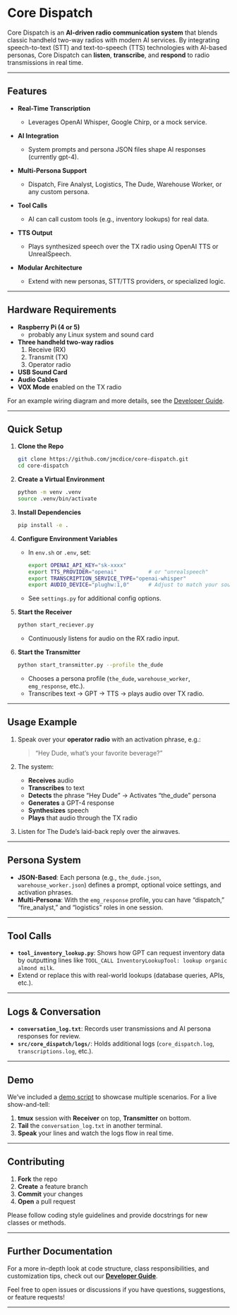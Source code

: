 # Core Dispatch

Core Dispatch is an **AI-driven radio communication system** that blends classic handheld two-way radios with modern AI services. By integrating speech-to-text (STT) and text-to-speech (TTS) technologies with AI-based personas, Core Dispatch can **listen**, **transcribe**, and **respond** to radio transmissions in real time.

---

## Features

- **Real-Time Transcription**  
  - Leverages OpenAI Whisper, Google Chirp, or a mock service.
  
- **AI Integration**  
  - System prompts and persona JSON files shape AI responses (currently gpt-4).
  
- **Multi-Persona Support**  
  - Dispatch, Fire Analyst, Logistics, The Dude, Warehouse Worker, or any custom persona.
  
- **Tool Calls**  
  - AI can call custom tools (e.g., inventory lookups) for real data.
  
- **TTS Output**  
  - Plays synthesized speech over the TX radio using OpenAI TTS or UnrealSpeech.
  
- **Modular Architecture**  
  - Extend with new personas, STT/TTS providers, or specialized logic.

---

## Hardware Requirements

- **Raspberry Pi (4 or 5)**  
  - probably any Linux system and sound card
- **Three handheld two-way radios**  
  1. Receive (RX)  
  2. Transmit (TX)  
  3. Operator radio  
- **USB Sound Card**  
- **Audio Cables**  
- **VOX Mode** enabled on the TX radio

For an example wiring diagram and more details, see the [Developer Guide](./DEV_GUIDE.md#2-hardware--equipment-setup).

---

## Quick Setup

1. **Clone the Repo**  
   ```bash
   git clone https://github.com/jmcdice/core-dispatch.git
   cd core-dispatch
   ```

2. **Create a Virtual Environment**  
   ```bash
   python -m venv .venv
   source .venv/bin/activate
   ```

3. **Install Dependencies**  
   ```bash
   pip install -e .
   ```

4. **Configure Environment Variables**  
   - In `env.sh` or `.env`, set:
     ```bash
     export OPENAI_API_KEY="sk-xxxx"
     export TTS_PROVIDER="openai"          # or "unrealspeech"
     export TRANSCRIPTION_SERVICE_TYPE="openai-whisper"
     export AUDIO_DEVICE="plughw:1,0"      # Adjust to match your sound card
     ```
   - See `settings.py` for additional config options.

5. **Start the Receiver**  
   ```bash
   python start_reciever.py
   ```
   - Continuously listens for audio on the RX radio input.

6. **Start the Transmitter**  
   ```bash
   python start_transmitter.py --profile the_dude
   ```
   - Chooses a persona profile (`the_dude`, `warehouse_worker`, `emg_response`, etc.).  
   - Transcribes text → GPT → TTS → plays audio over TX radio.

---

## Usage Example

1. Speak over your **operator radio** with an activation phrase, e.g.:
   > “Hey Dude, what’s your favorite beverage?”

2. The system:
   - **Receives** audio  
   - **Transcribes** to text  
   - **Detects** the phrase “Hey Dude” → Activates “the_dude” persona  
   - **Generates** a GPT-4 response  
   - **Synthesizes** speech  
   - **Plays** that audio through the TX radio

3. Listen for The Dude’s laid-back reply over the airwaves.

---

## Persona System

- **JSON-Based**: Each persona (e.g., `the_dude.json`, `warehouse_worker.json`) defines a prompt, optional voice settings, and activation phrases.  
- **Multi-Persona**: With the `emg_response` profile, you can have “dispatch,” “fire_analyst,” and “logistics” roles in one session.

---

## Tool Calls

- **`tool_inventory_lookup.py`**: Shows how GPT can request inventory data by outputting lines like `TOOL_CALL InventoryLookupTool: lookup organic almond milk`.  
- Extend or replace this with real-world lookups (database queries, APIs, etc.).

---

## Logs & Conversation

- **`conversation_log.txt`**: Records user transmissions and AI persona responses for review.  
- **`src/core_dispatch/logs/`**: Holds additional logs (`core_dispatch.log`, `transcriptions.log`, etc.).

---

## Demo

We’ve included a [demo script](./demo/demo.md) to showcase multiple scenarios. For a live show-and-tell:

1. **tmux** session with **Receiver** on top, **Transmitter** on bottom.  
2. **Tail** the `conversation_log.txt` in another terminal.  
3. **Speak** your lines and watch the logs flow in real time.

---

## Contributing

1. **Fork** the repo  
2. **Create** a feature branch  
3. **Commit** your changes  
4. **Open** a pull request  

Please follow coding style guidelines and provide docstrings for new classes or methods.

---

## Further Documentation

For a more in-depth look at code structure, class responsibilities, and customization tips, check out our **[Developer Guide](./docs/DEV_GUIDE.md)**.

Feel free to open issues or discussions if you have questions, suggestions, or feature requests!

---

